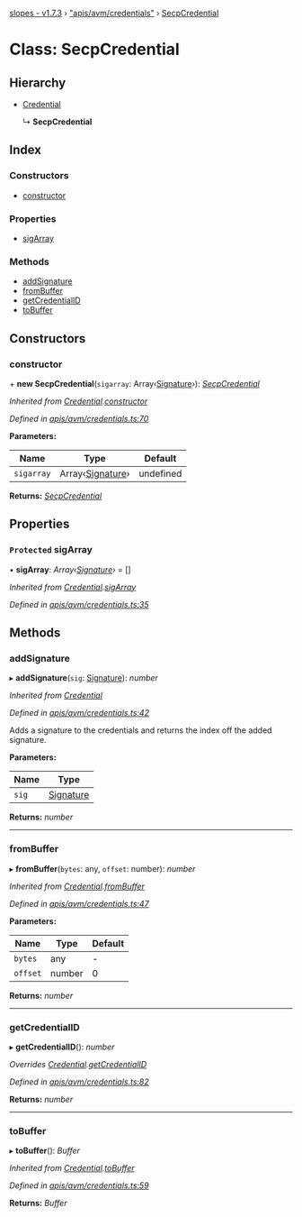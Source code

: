 [slopes - v1.7.3](../README.md) › ["apis/avm/credentials"](../modules/_apis_avm_credentials_.md) › [SecpCredential](_apis_avm_credentials_.secpcredential.md)

# Class: SecpCredential

## Hierarchy

* [Credential](_apis_avm_credentials_.credential.md)

  ↳ **SecpCredential**

## Index

### Constructors

* [constructor](_apis_avm_credentials_.secpcredential.md#constructor)

### Properties

* [sigArray](_apis_avm_credentials_.secpcredential.md#protected-sigarray)

### Methods

* [addSignature](_apis_avm_credentials_.secpcredential.md#addsignature)
* [fromBuffer](_apis_avm_credentials_.secpcredential.md#frombuffer)
* [getCredentialID](_apis_avm_credentials_.secpcredential.md#getcredentialid)
* [toBuffer](_apis_avm_credentials_.secpcredential.md#tobuffer)

## Constructors

###  constructor

\+ **new SecpCredential**(`sigarray`: Array‹[Signature](_apis_avm_types_.signature.md)›): *[SecpCredential](_apis_avm_credentials_.secpcredential.md)*

*Inherited from [Credential](_apis_avm_credentials_.credential.md).[constructor](_apis_avm_credentials_.credential.md#constructor)*

*Defined in [apis/avm/credentials.ts:70](https://github.com/ava-labs/slopes/blob/48cc94f/src/apis/avm/credentials.ts#L70)*

**Parameters:**

Name | Type | Default |
------ | ------ | ------ |
`sigarray` | Array‹[Signature](_apis_avm_types_.signature.md)› |  undefined |

**Returns:** *[SecpCredential](_apis_avm_credentials_.secpcredential.md)*

## Properties

### `Protected` sigArray

• **sigArray**: *Array‹[Signature](_apis_avm_types_.signature.md)›* =  []

*Inherited from [Credential](_apis_avm_credentials_.credential.md).[sigArray](_apis_avm_credentials_.credential.md#protected-sigarray)*

*Defined in [apis/avm/credentials.ts:35](https://github.com/ava-labs/slopes/blob/48cc94f/src/apis/avm/credentials.ts#L35)*

## Methods

###  addSignature

▸ **addSignature**(`sig`: [Signature](_apis_avm_types_.signature.md)): *number*

*Inherited from [Credential](_apis_avm_credentials_.credential.md)*

*Defined in [apis/avm/credentials.ts:42](https://github.com/ava-labs/slopes/blob/48cc94f/src/apis/avm/credentials.ts#L42)*

Adds a signature to the credentials and returns the index off the added signature.

**Parameters:**

Name | Type |
------ | ------ |
`sig` | [Signature](_apis_avm_types_.signature.md) |

**Returns:** *number*

___

###  fromBuffer

▸ **fromBuffer**(`bytes`: any, `offset`: number): *number*

*Inherited from [Credential](_apis_avm_credentials_.credential.md).[fromBuffer](_apis_avm_credentials_.credential.md#frombuffer)*

*Defined in [apis/avm/credentials.ts:47](https://github.com/ava-labs/slopes/blob/48cc94f/src/apis/avm/credentials.ts#L47)*

**Parameters:**

Name | Type | Default |
------ | ------ | ------ |
`bytes` | any | - |
`offset` | number | 0 |

**Returns:** *number*

___

###  getCredentialID

▸ **getCredentialID**(): *number*

*Overrides [Credential](_apis_avm_credentials_.credential.md).[getCredentialID](_apis_avm_credentials_.credential.md#abstract-getcredentialid)*

*Defined in [apis/avm/credentials.ts:82](https://github.com/ava-labs/slopes/blob/48cc94f/src/apis/avm/credentials.ts#L82)*

**Returns:** *number*

___

###  toBuffer

▸ **toBuffer**(): *Buffer*

*Inherited from [Credential](_apis_avm_credentials_.credential.md).[toBuffer](_apis_avm_credentials_.credential.md#tobuffer)*

*Defined in [apis/avm/credentials.ts:59](https://github.com/ava-labs/slopes/blob/48cc94f/src/apis/avm/credentials.ts#L59)*

**Returns:** *Buffer*

